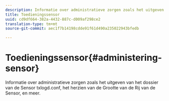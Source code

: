 ```yaml
---
description: Informatie over administratieve zorgen zoals het uitgeven van het dossier van de Sensor txlogd.conf, het herzien van de Grootte van de Rij van de Sensor, en meer.
title: Toedieningssensor
uuid: cd9df664-382a-4432-887c-d009af298ce2
translation-type: tm+mt
source-git-commit: aec1f7b14198cdde91f61d490a235022943bfedb

---
```



# Toedieningssensor{#administering-sensor}

Informatie over administratieve zorgen zoals het uitgeven van het dossier van de Sensor txlogd.conf, het herzien van de Grootte van de Rij van de Sensor, en meer.

